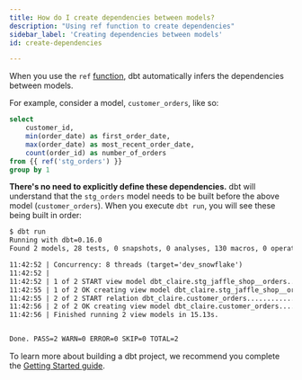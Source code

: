 ```yaml
---
title: How do I create dependencies between models?
description: "Using ref function to create dependencies"
sidebar_label: 'Creating dependencies between models'
id: create-dependencies

---
```


When you use the `ref` [function](dbt-jinja-functions/ref), dbt automatically infers the dependencies between models.

For example, consider a model, `customer_orders`, like so:

<File name='models/customer_orders.sql'>

```sql
select
    customer_id,
    min(order_date) as first_order_date,
    max(order_date) as most_recent_order_date,
    count(order_id) as number_of_orders
from {{ ref('stg_orders') }}
group by 1

```

</File>

**There's no need to explicitly define these dependencies.** dbt will understand that the `stg_orders` model needs to be built before the above model (`customer_orders`). When you execute `dbt run`, you will see these being built in order:

```txt
$ dbt run
Running with dbt=0.16.0
Found 2 models, 28 tests, 0 snapshots, 0 analyses, 130 macros, 0 operations, 0 seed files, 3 sources

11:42:52 | Concurrency: 8 threads (target='dev_snowflake')
11:42:52 |
11:42:52 | 1 of 2 START view model dbt_claire.stg_jaffle_shop__orders........... [RUN]
11:42:55 | 1 of 2 OK creating view model dbt_claire.stg_jaffle_shop__orders..... [CREATE VIEW in 2.50s]
11:42:55 | 2 of 2 START relation dbt_claire.customer_orders..................... [RUN]
11:42:56 | 2 of 2 OK creating view model dbt_claire.customer_orders............. [CREATE VIEW in 0.60s]
11:42:56 | Finished running 2 view models in 15.13s.


Done. PASS=2 WARN=0 ERROR=0 SKIP=0 TOTAL=2
```

To learn more about building a dbt project, we recommend you complete the [Getting Started guide](/guides/getting-started).
